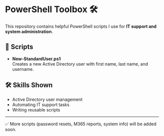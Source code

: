 # PowerShell Toolbox 🛠️

This repository contains helpful PowerShell scripts I use for **IT support and system administration**.

## 📂 Scripts

- **New-StandardUser.ps1**  
  Creates a new Active Directory user with first name, last name, and username.

## 🛠 Skills Shown
- Active Directory user management
- Automating IT support tasks
- Writing reusable scripts

---

✅ More scripts (password resets, M365 reports, system info) will be added soon.
